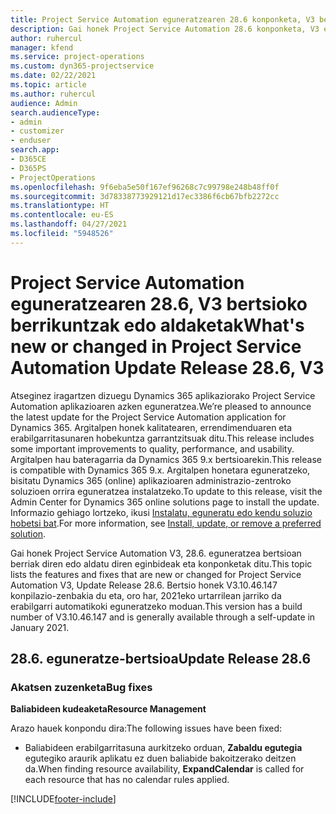 ```yaml
---
title: Project Service Automation eguneratzearen 28.6 konponketa, V3 bertsioko berrikuntzak edo aldaketak
description: Gai honek Project Service Automation 28.6 konponketa, V3 eguneratzea bertsioan berrian eskuragarri dauden eginbideak eta konponketak ditu.
author: ruhercul
manager: kfend
ms.service: project-operations
ms.custom: dyn365-projectservice
ms.date: 02/22/2021
ms.topic: article
ms.author: ruhercul
audience: Admin
search.audienceType:
- admin
- customizer
- enduser
search.app:
- D365CE
- D365PS
- ProjectOperations
ms.openlocfilehash: 9f6eba5e50f167ef96268c7c99798e248b48ff0f
ms.sourcegitcommit: 3d78338773929121d17ec3386f6cb67bfb2272cc
ms.translationtype: HT
ms.contentlocale: eu-ES
ms.lasthandoff: 04/27/2021
ms.locfileid: "5948526"
---
```

# <a name="whats-new-or-changed-in-project-service-automation-update-release-286-v3"></a><span data-ttu-id="22974-103">Project Service Automation eguneratzearen 28.6, V3 bertsioko berrikuntzak edo aldaketak</span><span class="sxs-lookup"><span data-stu-id="22974-103">What's new or changed in Project Service Automation Update Release 28.6, V3</span></span>

<span data-ttu-id="22974-104">Atseginez iragartzen dizuegu Dynamics 365 aplikaziorako Project Service Automation aplikazioaren azken eguneratzea.</span><span class="sxs-lookup"><span data-stu-id="22974-104">We’re pleased to announce the latest update for the Project Service Automation application for Dynamics 365.</span></span> <span data-ttu-id="22974-105">Argitalpen honek kalitatearen, errendimenduaren eta erabilgarritasunaren hobekuntza garrantzitsuak ditu.</span><span class="sxs-lookup"><span data-stu-id="22974-105">This release includes some important improvements to quality, performance, and usability.</span></span> <span data-ttu-id="22974-106">Argitalpen hau bateragarria da Dynamics 365 9.x bertsioarekin.</span><span class="sxs-lookup"><span data-stu-id="22974-106">This release is compatible with Dynamics 365 9.x.</span></span> <span data-ttu-id="22974-107">Argitalpen honetara eguneratzeko, bisitatu Dynamics 365 (online) aplikazioaren administrazio-zentroko soluzioen orrira eguneratzea instalatzeko.</span><span class="sxs-lookup"><span data-stu-id="22974-107">To update to this release, visit the Admin Center for Dynamics 365 online solutions page to install the update.</span></span> <span data-ttu-id="22974-108">Informazio gehiago lortzeko, ikusi [Instalatu, eguneratu edo kendu soluzio hobetsi bat](/power-platform/admin/install-remove-preferred-solution).</span><span class="sxs-lookup"><span data-stu-id="22974-108">For more information, see [Install, update, or remove a preferred solution](/power-platform/admin/install-remove-preferred-solution).</span></span>

<span data-ttu-id="22974-109">Gai honek Project Service Automation V3, 28.6. eguneratzea bertsioan berriak diren edo aldatu diren eginbideak eta konponketak ditu.</span><span class="sxs-lookup"><span data-stu-id="22974-109">This topic lists the features and fixes that are new or changed for Project Service Automation V3, Update Release 28.6.</span></span> <span data-ttu-id="22974-110">Bertsio honek V3.10.46.147 konpilazio-zenbakia du eta, oro har, 2021eko urtarrilean jarriko da erabilgarri automatikoki eguneratzeko moduan.</span><span class="sxs-lookup"><span data-stu-id="22974-110">This version has a build number of V3.10.46.147 and is generally available through a self-update in January 2021.</span></span>

## <a name="update-release-286"></a><span data-ttu-id="22974-111">28.6. eguneratze-bertsioa</span><span class="sxs-lookup"><span data-stu-id="22974-111">Update Release 28.6</span></span>

### <a name="bug-fixes"></a><span data-ttu-id="22974-112">Akatsen zuzenketa</span><span class="sxs-lookup"><span data-stu-id="22974-112">Bug fixes</span></span>


<span data-ttu-id="22974-113">**Baliabideen kudeaketa**</span><span class="sxs-lookup"><span data-stu-id="22974-113">**Resource Management**</span></span>

<span data-ttu-id="22974-114">Arazo hauek konpondu dira:</span><span class="sxs-lookup"><span data-stu-id="22974-114">The following issues have been fixed:</span></span>

- <span data-ttu-id="22974-115">Baliabideen erabilgarritasuna aurkitzeko orduan, **Zabaldu egutegia** egutegiko araurik aplikatu ez duen baliabide bakoitzerako deitzen da.</span><span class="sxs-lookup"><span data-stu-id="22974-115">When finding resource availability, **ExpandCalendar** is called for each resource that has no calendar rules applied.</span></span>


[!INCLUDE[footer-include](../includes/footer-banner.md)]